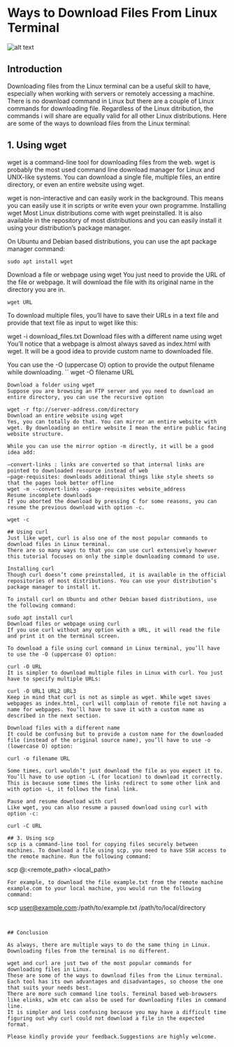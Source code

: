# Ways to Download Files From Linux Terminal
![alt text](https://bigstep.com/assets/images/blog/command-line-editors-linux.jpg)

## Introduction
Downloading files from the Linux terminal can be a useful skill to have, especially when working with servers or 
remotely accessing a machine.
There is no download command in Linux but there are a couple of Linux commands for downloading file.
Regardless of the Linux ditribution, the commands i will share are equally valid for all other Linux distributions.
Here are some of the ways to download files from the Linux terminal:

## 1. Using wget
wget is a command-line tool for downloading files from the web.
wget is probably the most used command line download manager for Linux and UNIX-like systems. 
You can download a single file, multiple files, an entire directory, or even an entire website using wget.

wget is non-interactive and can easily work in the background. This means you can easily use it in scripts or write even your own programme.
Installing wget
Most Linux distributions come with wget preinstalled. It is also available in the repository of most distributions and you can easily install it using your distribution’s package manager.

On Ubuntu and Debian based distributions, you can use the apt package manager command:
```
sudo apt install wget
```
Download a file or webpage using wget
You just need to provide the URL of the file or webpage. It will download the file with its original name in the directory you are in.
```
wget URL
```
To download multiple files, you’ll have to save their URLs in a text file and provide that text file as input to wget like this:

wget -i download_files.txt
Download files with a different name using wget
You’ll notice that a webpage is almost always saved as index.html with wget. It will be a good idea to provide custom name to downloaded file.

You can use the -O (uppercase O) option to provide the output filename while downloading.
``
wget -O filename URL
```
Download a folder using wget
Suppose you are browsing an FTP server and you need to download an entire directory, you can use the recursive option

wget -r ftp://server-address.com/directory
Download an entire website using wget
Yes, you can totally do that. You can mirror an entire website with wget. By downloading an entire website I mean the entire public facing website structure.

While you can use the mirror option -m directly, it will be a good idea add:

–convert-links : links are converted so that internal links are pointed to downloaded resource instead of web
–page-requisites: downloads additional things like style sheets so that the pages look better offline
wget -m --convert-links --page-requisites website_address
Resume incomplete downloads
If you aborted the download by pressing C for some reasons, you can resume the previous download with option -c.

wget -c 

## Using curl
Just like wget, curl is also one of the most popular commands to download files in Linux terminal.
There are so many ways to that you can use curl extensively however this tutorial focuses on only the simple downloading command to use.

Installing curl
Though curl doesn’t come preinstalled, it is available in the official repositories of most distributions. You can use your distribution’s package manager to install it.

To install curl on Ubuntu and other Debian based distributions, use the following command:

sudo apt install curl
Download files or webpage using curl
If you use curl without any option with a URL, it will read the file and print it on the terminal screen.

To download a file using curl command in Linux terminal, you’ll have to use the -O (uppercase O) option:

curl -O URL
It is simpler to download multiple files in Linux with curl. You just have to specify multiple URLs:

curl -O URL1 URL2 URL3
Keep in mind that curl is not as simple as wget. While wget saves webpages as index.html, curl will complain of remote file not having a name for webpages. You’ll have to save it with a custom name as described in the next section.

Download files with a different name
It could be confusing but to provide a custom name for the downloaded file (instead of the original source name), you’ll have to use -o (lowercase O) option:

curl -o filename URL

Some times, curl wouldn’t just download the file as you expect it to. You’ll have to use option -L (for location) to download it correctly. This is because some times the links redirect to some other link and with option -L, it follows the final link.

Pause and resume download with curl
Like wget, you can also resume a paused download using curl with option -c:

curl -C URL

## 3. Using scp
scp is a command-line tool for copying files securely between machines. To download a file using scp, you need to have SSH access to the remote machine. Run the following command:
```
scp <user>@<host>:<remote_path> <local_path>
```
For example, to download the file example.txt from the remote machine example.com to your local machine, you would run the following command:
```
scp user@example.com:/path/to/example.txt /path/to/local/directory
```


## Conclusion

As always, there are multiple ways to do the same thing in Linux. Downloading files from the terminal is no different.

wget and curl are just two of the most popular commands for downloading files in Linux.
These are some of the ways to download files from the Linux terminal. Each tool has its own advantages and disadvantages, so choose the one that suits your needs best.
There are more such command line tools. Terminal based web-browsers like elinks, w3m etc can also be used for downloading files in command line. 
It is simpler and less confusing because you may have a difficult time figuring out why curl could not download a file in the expected format.

Please kindly provide your feedback.Suggestions are highly welcome.
